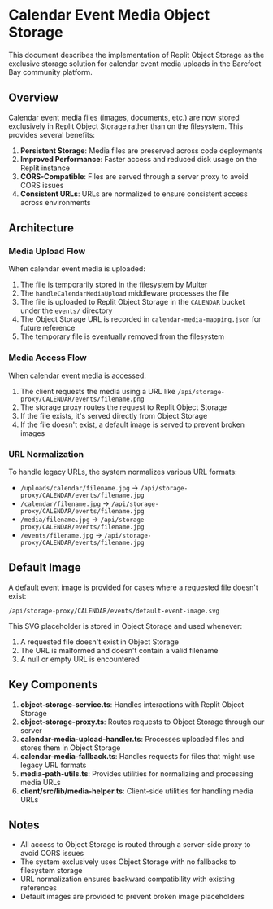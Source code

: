 # Calendar Event Media Object Storage

This document describes the implementation of Replit Object Storage as the exclusive storage solution for calendar event media uploads in the Barefoot Bay community platform.

## Overview

Calendar event media files (images, documents, etc.) are now stored exclusively in Replit Object Storage rather than on the filesystem. This provides several benefits:

1. **Persistent Storage**: Media files are preserved across code deployments
2. **Improved Performance**: Faster access and reduced disk usage on the Replit instance
3. **CORS-Compatible**: Files are served through a server proxy to avoid CORS issues
4. **Consistent URLs**: URLs are normalized to ensure consistent access across environments

## Architecture

### Media Upload Flow

When calendar event media is uploaded:

1. The file is temporarily stored in the filesystem by Multer
2. The `handleCalendarMediaUpload` middleware processes the file
3. The file is uploaded to Replit Object Storage in the `CALENDAR` bucket under the `events/` directory
4. The Object Storage URL is recorded in `calendar-media-mapping.json` for future reference
5. The temporary file is eventually removed from the filesystem

### Media Access Flow

When calendar event media is accessed:

1. The client requests the media using a URL like `/api/storage-proxy/CALENDAR/events/filename.png`
2. The storage proxy routes the request to Replit Object Storage
3. If the file exists, it's served directly from Object Storage
4. If the file doesn't exist, a default image is served to prevent broken images

### URL Normalization

To handle legacy URLs, the system normalizes various URL formats:

- `/uploads/calendar/filename.jpg` → `/api/storage-proxy/CALENDAR/events/filename.jpg`
- `/calendar/filename.jpg` → `/api/storage-proxy/CALENDAR/events/filename.jpg`
- `/media/filename.jpg` → `/api/storage-proxy/CALENDAR/events/filename.jpg`
- `/events/filename.jpg` → `/api/storage-proxy/CALENDAR/events/filename.jpg`

## Default Image

A default event image is provided for cases where a requested file doesn't exist:

```
/api/storage-proxy/CALENDAR/events/default-event-image.svg
```

This SVG placeholder is stored in Object Storage and used whenever:
1. A requested file doesn't exist in Object Storage
2. The URL is malformed and doesn't contain a valid filename
3. A null or empty URL is encountered

## Key Components

1. **object-storage-service.ts**: Handles interactions with Replit Object Storage
2. **object-storage-proxy.ts**: Routes requests to Object Storage through our server
3. **calendar-media-upload-handler.ts**: Processes uploaded files and stores them in Object Storage
4. **calendar-media-fallback.ts**: Handles requests for files that might use legacy URL formats
5. **media-path-utils.ts**: Provides utilities for normalizing and processing media URLs
6. **client/src/lib/media-helper.ts**: Client-side utilities for handling media URLs

## Notes

- All access to Object Storage is routed through a server-side proxy to avoid CORS issues
- The system exclusively uses Object Storage with no fallbacks to filesystem storage
- URL normalization ensures backward compatibility with existing references
- Default images are provided to prevent broken image placeholders